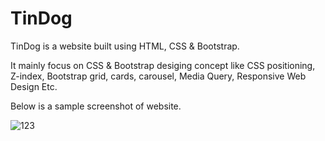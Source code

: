 # TinDog
TinDog is a website built using HTML, CSS &amp; Bootstrap.

 It mainly focus on CSS & Bootstrap desiging concept like CSS positioning, Z-index, Bootstrap grid, cards, carousel, Media Query, Responsive Web Design Etc.
 
 Below is a sample screenshot of website.
 
 

![123](https://user-images.githubusercontent.com/63450594/130631240-3ac7fe39-0fe6-4e2b-b24b-1973078e5580.png)
 
